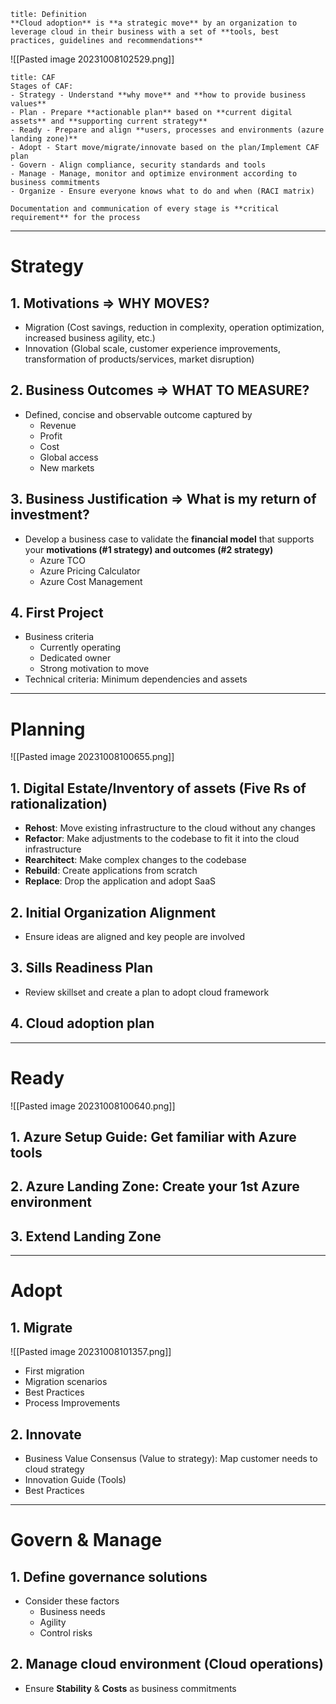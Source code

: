 
```ad-summary
title: Definition
**Cloud adoption** is **a strategic move** by an organization to leverage cloud in their business with a set of **tools, best practices, guidelines and recommendations**

```

![[Pasted image 20231008102529.png]]


```ad-summary
title: CAF
Stages of CAF:
- Strategy - Understand **why move** and **how to provide business values**
- Plan - Prepare **actionable plan** based on **current digital assets** and **supporting current strategy**
- Ready - Prepare and align **users, processes and environments (azure landing zone)**
- Adopt - Start move/migrate/innovate based on the plan/Implement CAF plan
- Govern - Align compliance, security standards and tools
- Manage - Manage, monitor and optimize environment according to business commitments
- Organize - Ensure everyone knows what to do and when (RACI matrix)

```

```ad-caution
Documentation and communication of every stage is **critical requirement** for the process

```


---
# Strategy

## 1. Motivations => WHY MOVES?
- Migration (Cost savings, reduction in complexity, operation optimization, increased business agility, etc.)
- Innovation (Global scale, customer experience improvements, transformation of products/services, market disruption)
## 2. Business Outcomes => WHAT TO MEASURE? 
- Defined, concise and observable outcome captured by 
	- Revenue
	- Profit
	- Cost
	- Global access
	- New markets

## 3. Business Justification => What is my return of investment?
- Develop a business case to validate the **financial model** that supports your **motivations (#1 strategy) and outcomes (#2 strategy)**
	- Azure TCO
	- Azure Pricing Calculator
	- Azure Cost Management
## 4. First Project
- Business criteria
	- Currently operating
	- Dedicated owner
	- Strong motivation to move
- Technical criteria: Minimum dependencies and assets

---
# Planning

![[Pasted image 20231008100655.png]]

## 1. Digital Estate/Inventory of assets (Five Rs of rationalization)
- **Rehost**: Move existing infrastructure to the cloud without any changes
- **Refactor**: Make adjustments to the codebase to fit it into the cloud infrastructure
- **Rearchitect**: Make complex changes to the codebase
- **Rebuild**: Create applications from scratch
- **Replace**: Drop the application and adopt SaaS

## 2. Initial Organization Alignment
- Ensure ideas are aligned and key people are involved

## 3. Sills Readiness Plan
- Review skillset and create a plan to adopt cloud framework

## 4. Cloud adoption plan

---
# Ready

![[Pasted image 20231008100640.png]]

## 1. Azure Setup Guide: Get familiar with Azure tools

## 2. Azure Landing Zone: Create your 1st Azure environment

## 3. Extend Landing Zone

---
# Adopt

## 1. Migrate
![[Pasted image 20231008101357.png]]
- First migration
- Migration scenarios
- Best Practices
- Process Improvements
## 2. Innovate
- Business Value Consensus (Value to strategy): Map customer needs to cloud strategy
- Innovation Guide (Tools)
- Best Practices

---
# Govern & Manage

## 1. Define governance solutions 
- Consider these factors
	- Business needs
	- Agility
	- Control risks

## 2. Manage cloud environment (Cloud operations)
- Ensure **Stability** & **Costs** as business commitments


